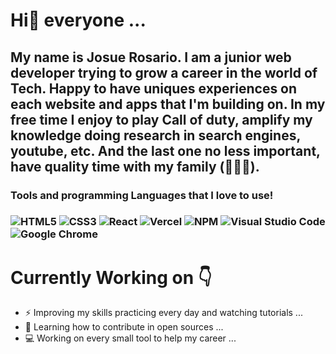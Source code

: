 # Hi:wave: everyone ...

## My name is Josue Rosario. I am a junior web developer trying to grow a career in the world of Tech. Happy to have uniques experiences on each website and apps that I'm building on. In my free time I enjoy to play Call of duty, amplify my knowledge doing research in search engines, youtube, etc. And the last one no less important, have quality time with my family (👨‍👩‍👧).

### Tools and programming Languages that I love to use!
### ![HTML5](https://img.shields.io/badge/html5-%23E34F26.svg?style=for-the-badge&logo=html5&logoColor=white) ![CSS3](https://img.shields.io/badge/css3-%231572B6.svg?style=for-the-badge&logo=css3&logoColor=white) ![React](https://img.shields.io/badge/react-%2320232a.svg?style=for-the-badge&logo=react&logoColor=%2361DAFB) ![Vercel](https://img.shields.io/badge/vercel-%23000000.svg?style=for-the-badge&logo=vercel&logoColor=white) ![NPM](https://img.shields.io/badge/NPM-%23000000.svg?style=for-the-badge&logo=npm&logoColor=white) ![Visual Studio Code](https://img.shields.io/badge/Visual%20Studio%20Code-0078d7.svg?style=for-the-badge&logo=visual-studio-code&logoColor=white) ![Google Chrome](https://img.shields.io/badge/Google%20Chrome-4285F4?style=for-the-badge&logo=GoogleChrome&logoColor=white)

# Currently Working on :point_down: 
- ⚡ Improving my skills practicing every day and watching tutorials ...
- 🧐 Learning how to contribute in open sources ...
- 💻 Working on every small tool to help my career ...


